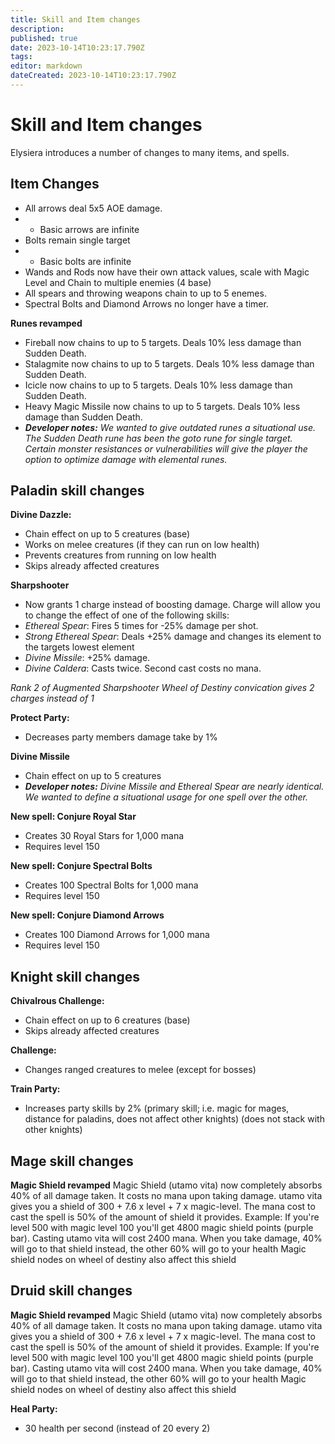```yaml
---
title: Skill and Item changes
description: 
published: true
date: 2023-10-14T10:23:17.790Z
tags: 
editor: markdown
dateCreated: 2023-10-14T10:23:17.790Z
---
```


# Skill and Item changes

Elysiera introduces a number of changes to many items, and spells.

## Item Changes
- All arrows deal 5x5 AOE damage.
- - Basic arrows are infinite
- Bolts remain single target
- - Basic bolts are infinite
- Wands and Rods now have their own attack values, scale with Magic Level and Chain to multiple enemies (4 base)
- All spears and throwing weapons chain to up to 5 enemes.
- Spectral Bolts and Diamond Arrows no longer have a timer.

**Runes revamped**
- Fireball now chains to up to 5 targets. Deals 10% less damage than Sudden Death.
- Stalagmite now chains to up to 5 targets. Deals 10% less damage than Sudden Death.
- Icicle now chains to up to 5 targets. Deals 10% less damage than Sudden Death.
- Heavy Magic Missile now chains to up to 5 targets. Deals 10% less damage than Sudden Death.
- ***Developer notes:** We wanted to give outdated runes a situational use. The Sudden Death rune has been the goto rune for single target. Certain monster resistances or vulnerabilities will give the player the option to optimize damage with elemental runes.*

## Paladin skill changes
**Divine Dazzle:**

-   Chain effect on up to 5 creatures (base)
-   Works on melee creatures (if they can run on low health)
-   Prevents creatures from running on low health
-   Skips already affected creatures

**Sharpshooter**
- Now grants 1 charge instead of boosting damage. Charge will allow you to change the effect of one of the following skills:
- *Ethereal Spear*: Fires 5 times for -25% damage per shot.
- *Strong Ethereal Spear*: Deals +25% damage and changes its element to the targets lowest element
- *Divine Missile*: +25% damage.
- *Divine Caldera*: Casts twice. Second cast costs no mana.

*Rank 2 of Augmented Sharpshooter Wheel of Destiny convication gives 2 charges instead of 1*

**Protect Party:**

-   Decreases party members damage take by 1%

**Divine Missile**

-   Chain effect on up to 5 creatures
-   ***Developer notes:** Divine Missile and Ethereal Spear are nearly identical. We wanted to define a situational usage for one spell over the other.*

**New spell: Conjure Royal Star**
- Creates 30 Royal Stars for 1,000 mana
- Requires level 150

**New spell: Conjure Spectral Bolts**
- Creates 100 Spectral Bolts for 1,000 mana
- Requires level 150

**New spell: Conjure Diamond Arrows**
- Creates 100 Diamond Arrows for 1,000 mana
- Requires level 150

## Knight skill changes
**Chivalrous Challenge:**

-   Chain effect on up to 6 creatures (base)
-   Skips already affected creatures

**Challenge:**

-   Changes ranged creatures to melee (except for bosses)

**Train Party:**

-   Increases party skills by 2% (primary skill; i.e. magic for mages, distance for paladins, does not affect other knights) (does not stack with other knights)

## Mage skill changes

**Magic Shield revamped**
Magic Shield (utamo vita) now completely absorbs 40% of all damage taken. It costs no mana upon taking damage.
utamo vita gives you a shield of 300 + 7.6 x level + 7 x magic-level. The mana cost to cast the spell is 50% of the amount of shield it provides.
Example: If you're level 500 with magic level 100 you'll get 4800 magic shield points (purple bar). Casting utamo vita will cost 2400 mana.
When you take damage, 40% will go to that shield instead, the other 60% will go to your health
Magic shield nodes on wheel of destiny also affect this shield

## Druid skill changes

**Magic Shield revamped**
Magic Shield (utamo vita) now completely absorbs 40% of all damage taken. It costs no mana upon taking damage.
utamo vita gives you a shield of 300 + 7.6 x level + 7 x magic-level. The mana cost to cast the spell is 50% of the amount of shield it provides.
Example: If you're level 500 with magic level 100 you'll get 4800 magic shield points (purple bar). Casting utamo vita will cost 2400 mana.
When you take damage, 40% will go to that shield instead, the other 60% will go to your health
Magic shield nodes on wheel of destiny also affect this shield

**Heal Party:**

-   30 health per second (instead of 20 every 2)